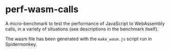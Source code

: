 # perf-wasm-calls

A micro-benchmark to test the performance of JavaScript to WebAssembly calls,
in a variety of situations (see descriptions in the benchmark itself).

The wasm file has been generated with the `make_wasm.js` script run in Spidermonkey.

